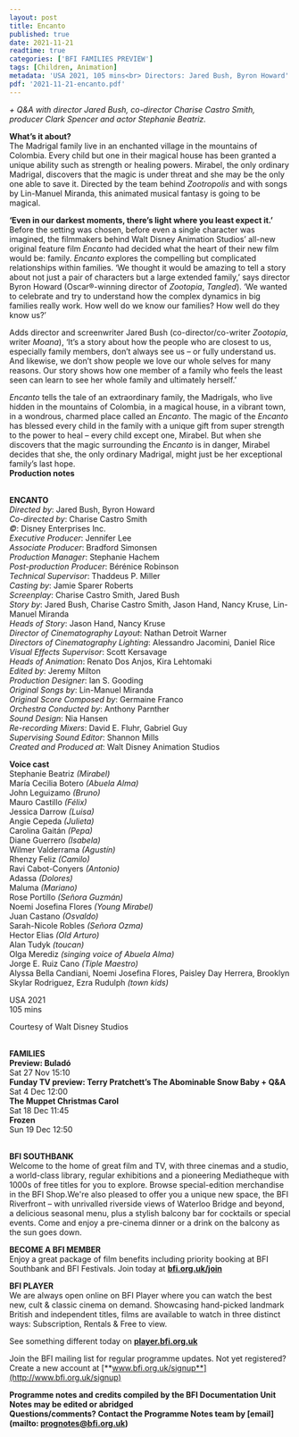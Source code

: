 ```yaml
---
layout: post
title: Encanto
published: true
date: 2021-11-21
readtime: true
categories: ['BFI FAMILIES PREVIEW']
tags: [Children, Animation]
metadata: 'USA 2021, 105 mins<br> Directors: Jared Bush, Byron Howard'
pdf: '2021-11-21-encanto.pdf'
---
```


_+ Q&A with director Jared Bush, co-director Charise Castro Smith, producer Clark Spencer and actor Stephanie Beatriz._

**What’s it about?**  
The Madrigal family live in an enchanted village in the mountains of Colombia. Every child but one in their magical house has been granted a unique ability such as strength or healing powers. Mirabel, the only ordinary Madrigal, discovers that the magic is under threat and she may be the only one able to save it. Directed by the team behind _Zootropolis_ and with songs by Lin-Manuel Miranda, this animated musical fantasy is going to be magical.

**‘Even in our darkest moments, there’s light where you least expect it.’**  
Before the setting was chosen, before even a single character was imagined, the filmmakers behind Walt Disney Animation Studios’ all-new original feature film _Encanto_ had decided what the heart of their new film would be: family. _Encanto_ explores the compelling but complicated relationships within families. ‘We thought it would be amazing to tell a story about not just a pair of characters but a large extended family,’ says director Byron Howard (Oscar®-winning director of _Zootopia_, _Tangled_). ‘We wanted to celebrate and try to understand how the complex dynamics in big families really work. How well do we know our families? How well do they know us?’

Adds director and screenwriter Jared Bush (co-director/co-writer _Zootopia_, writer _Moana_), ‘It’s a story about how the people who are closest to us, especially family members, don’t always see us – or fully understand us. And likewise, we don’t show people we love our whole selves for many reasons. Our story shows how one member of a family who feels the least seen can learn to see her whole family and ultimately herself.’

_Encanto_ tells the tale of an extraordinary family, the Madrigals, who live hidden in the mountains of Colombia, in a magical house, in a vibrant town, in a wondrous, charmed place called an _Encanto_. The magic of the _Encanto_ has blessed every child in the family with a unique gift from super strength to the power to heal – every child except one, Mirabel. But when she discovers that the magic surrounding the _Encanto_ is in danger, Mirabel decides that she, the only ordinary Madrigal, might just be her exceptional family’s last hope.  
**Production notes**
<br><br>

**ENCANTO**  
_Directed by_: Jared Bush, Byron Howard  
_Co-directed by_: Charise Castro Smith  
_©_: Disney Enterprises Inc.  
_Executive Producer_: Jennifer Lee  
_Associate Producer_: Bradford Simonsen  
_Production Manager_: Stephanie Hachem  
_Post-production Producer_: Bérénice Robinson  
_Technical Supervisor_: Thaddeus P. Miller  
_Casting by_: Jamie Sparer Roberts  
_Screenplay_: Charise Castro Smith, Jared Bush  
_Story by_: Jared Bush, Charise Castro Smith, Jason Hand, Nancy Kruse, Lin-Manuel Miranda  
_Heads of Story_: Jason Hand, Nancy Kruse  
_Director of Cinematography Layout_: Nathan Detroit Warner  
_Directors of Cinematography Lighting_: Alessandro Jacomini, Daniel Rice  
_Visual Effects Supervisor_: Scott Kersavage  
_Heads of Animation_: Renato Dos Anjos, Kira Lehtomaki  
_Edited by_: Jeremy Milton  
_Production Designer_: Ian S. Gooding  
_Original Songs by_: Lin-Manuel Miranda  
_Original Score Composed by_: Germaine Franco  
_Orchestra Conducted by_: Anthony Parnther  
_Sound Design_: Nia Hansen  
_Re-recording Mixers_: David E. Fluhr, Gabriel Guy  
_Supervising Sound Editor_: Shannon Mills  
_Created and Produced at_: Walt Disney Animation Studios

**Voice cast**    
Stephanie Beatriz _(Mirabel)_  
María Cecilia Botero _(Abuela Alma)_  
John Leguizamo _(Bruno)_  
Mauro Castillo _(Félix)_  
Jessica Darrow _(Luisa)_  
Angie Cepeda _(Julieta)_  
Carolina Gaitán _(Pepa)_  
Diane Guerrero _(Isabela)_  
Wilmer Valderrama _(Agustín)_  
Rhenzy Feliz _(Camilo)_  
Ravi Cabot-Conyers _(Antonio)_  
Adassa _(Dolores)_  
Maluma _(Mariano)_  
Rose Portillo _(Señora Guzmán)_  
Noemi Josefina Flores _(Young Mirabel)_  
Juan Castano _(Osvaldo)_  
Sarah-Nicole Robles _(Señora Ozma)_  
Hector Elias _(Old Arturo)_  
Alan Tudyk _(toucan)_  
Olga Merediz _(singing voice of Abuela Alma)_  
Jorge E. Ruiz Cano _(Tiple Maestro)_  
Alyssa Bella Candiani, Noemi Josefina Flores, Paisley Day Herrera, Brooklyn Skylar Rodriguez, Ezra Rudulph _(town kids)_

USA 2021  
105 mins

Courtesy of Walt Disney Studios
<br><br>

**FAMILIES**  
**Preview: Buladó**  
Sat 27 Nov 15:10  
**Funday TV preview: Terry Pratchett’s The Abominable Snow Baby + Q&A**  
Sat 4 Dec 12:00  
**The Muppet Christmas Carol**  
Sat 18 Dec 11:45  
**Frozen**  
Sun 19 Dec 12:50
<br><br>

**BFI SOUTHBANK**  
Welcome to the home of great film and TV, with three cinemas and a studio, a world-class library, regular exhibitions and a pioneering Mediatheque with 1000s of free titles for you to explore. Browse special-edition merchandise in the BFI Shop.We&#39;re also pleased to offer you a unique new space, the BFI Riverfront – with unrivalled riverside views of Waterloo Bridge and beyond, a delicious seasonal menu, plus a stylish balcony bar for cocktails or special events. Come and enjoy a pre-cinema dinner or a drink on the balcony as the sun goes down.  

**BECOME A BFI MEMBER**  
Enjoy a great package of film benefits including priority booking at BFI Southbank and BFI Festivals. Join today at [**bfi.org.uk/join**](http://www.bfi.org.uk/join)  

**BFI PLAYER**  
 We are always open online on BFI Player where you can watch the best new, cult &amp; classic cinema on demand. Showcasing hand-picked landmark British and independent titles, films are available to watch in three distinct ways: Subscription, Rentals &amp; Free to view.  

See something different today on [**player.bfi.org.uk**](https://player.bfi.org.uk)  

Join the BFI mailing list for regular programme updates. Not yet registered? Create a new account at [**www.bfi.org.uk/signup**](http://www.bfi.org.uk/signup)

**Programme notes and credits compiled by the BFI Documentation Unit  
Notes may be edited or abridged  
Questions/comments? Contact the Programme Notes team by [email](mailto: prognotes@bfi.org.uk)**




<!--stackedit_data:
eyJoaXN0b3J5IjpbMTA0NjY1MzAxN119
-->
